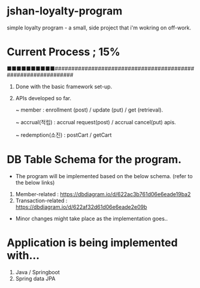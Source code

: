 # jshan-loyalty-program
simple loyalty program - a small, side project that i'm wokring on off-work. 

# Current Process ; 15%
■■■■■■■■■■##############################################################
1. Done with the basic framework set-up. 
2. APIs developed so far. 
 
    ~ member : enrollment (post) / update (put) / get (retrieval).
    
    ~ accrual(적립) : accrual request(post) / accrual cancel(put) apis.
    
    ~ redemption(소진) : postCart / getCart

# DB Table Schema for the program. 
- The program will be implemented based on the below schema. (refer to the below links)
1) Member-related : https://dbdiagram.io/d/622ac3b761d06e6eade19ba2
2) Transaction-related : https://dbdiagram.io/d/622af32d61d06e6eade2e09b
- Minor changes might take place as the implementation goes..  
  
# Application is being implemented with... 
1. Java / Springboot 
2. Spring data JPA

 
